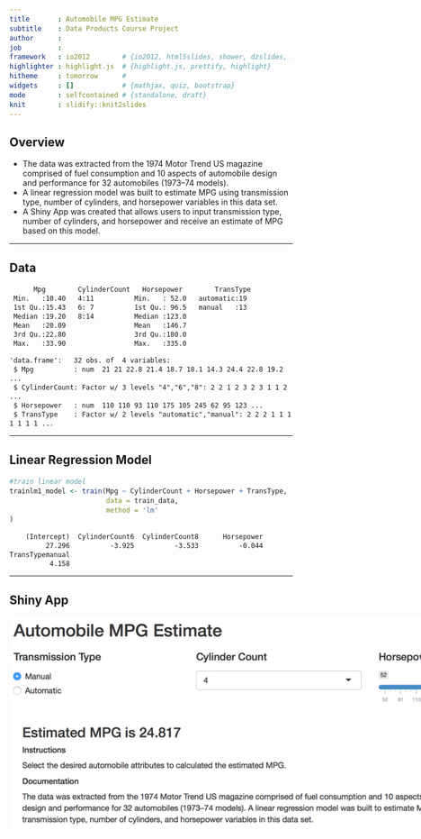 ```yaml
---
title       : Automobile MPG Estimate
subtitle    : Data Products Course Project
author      : 
job         : 
framework   : io2012        # {io2012, html5slides, shower, dzslides, ...}
highlighter : highlight.js  # {highlight.js, prettify, highlight}
hitheme     : tomorrow      # 
widgets     : []            # {mathjax, quiz, bootstrap}
mode        : selfcontained # {standalone, draft}
knit        : slidify::knit2slides
---
```


<!-- Limit image width and height -->
<style type="text/css">
img {     
  max-height: 560px;     
  max-width: 964px; 
}
</style>
 
<!-- Center image on slide -->
<script type="text/javascript" src="http://ajax.aspnetcdn.com/ajax/jQuery/jquery-1.7.min.js"></script>
<script type="text/javascript">
$(function() {     
  $("p:has(img)").addClass('centered'); 
});
</script>



## Overview

* The data was extracted from the 1974 Motor Trend US magazine comprised of 
fuel consumption and 10 aspects of automobile design and performance for 32 automobiles 
(1973–74 models).
* A linear regression model was built to estimate MPG using transmission 
type, number of cylinders, and horsepower variables in this data set.
* A Shiny App was created that allows users to input transmission type, number of cylinders, and horsepower and receive an estimate of MPG based on this model.

---

## Data

```
      Mpg        CylinderCount   Horsepower        TransType 
 Min.   :10.40   4:11          Min.   : 52.0   automatic:19  
 1st Qu.:15.43   6: 7          1st Qu.: 96.5   manual   :13  
 Median :19.20   8:14          Median :123.0                 
 Mean   :20.09                 Mean   :146.7                 
 3rd Qu.:22.80                 3rd Qu.:180.0                 
 Max.   :33.90                 Max.   :335.0                 
```

```
'data.frame':	32 obs. of  4 variables:
 $ Mpg          : num  21 21 22.8 21.4 18.7 18.1 14.3 24.4 22.8 19.2 ...
 $ CylinderCount: Factor w/ 3 levels "4","6","8": 2 2 1 2 3 2 3 1 1 2 ...
 $ Horsepower   : num  110 110 93 110 175 105 245 62 95 123 ...
 $ TransType    : Factor w/ 2 levels "automatic","manual": 2 2 2 1 1 1 1 1 1 1 ...
```

---

## Linear Regression Model

```r
#train linear model
trainlm1_model <- train(Mpg ~ CylinderCount + Horsepower + TransType,
                        data = train_data,
                        method = 'lm'
)
```


```
    (Intercept)  CylinderCount6  CylinderCount8      Horsepower 
         27.296          -3.925          -3.533          -0.044 
TransTypemanual 
          4.158 
```

---

## Shiny App
![alt text](assets/img/shiny_app_screenshot.png)


